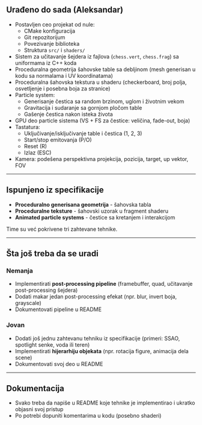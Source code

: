 ## Urađeno do sada (Aleksandar)
- Postavljen ceo projekat od nule:
  - CMake konfiguracija
  - Git repozitorijum
  - Povezivanje biblioteka
  - Struktura `src/` i `shaders/`
- Sistem za učitavanje šejdera iz fajlova (`chess.vert`, `chess.frag`) sa uniformama iz C++ koda
- Proceduralna geometrija šahovske table sa debljinom (mesh generisan u kodu sa normalama i UV koordinatama)
- Proceduralna šahovska tekstura u shaderu (checkerboard, broj polja, osvetljenje i posebna boja za stranice)
- Particle system:
  - Generisanje čestica sa random brzinom, uglom i životnim vekom
  - Gravitacija i sudaranje sa gornjom pločom table
  - Gašenje čestica nakon isteka života
- GPU deo particle sistema (VS + FS za čestice: veličina, fade-out, boja)
- Tastatura:
  - Uključivanje/isključivanje table i čestica (1, 2, 3)
  - Start/stop emitovanja (P/O)
  - Reset (R)
  - Izlaz (ESC)
- Kamera: podešena perspektivna projekcija, pozicija, target, up vektor, FOV

---

## Ispunjeno iz specifikacije
- **Proceduralno generisana geometrija** - šahovska tabla  
- **Proceduralne teksture** - šahovski uzorak u fragment shaderu  
- **Animated particle systems** - čestice sa kretanjem i interakcijom  

 Time su već pokrivene tri zahtevane tehnike.

---

## Šta još treba da se uradi

### Nemanja
- Implementirati **post-processing pipeline** (framebuffer, quad, učitavanje post-processing šejdera)  
- Dodati makar jedan post-processing efekat (npr. blur, invert boja, grayscale)  
- Dokumentovati pipeline u README  

### Jovan
- Dodati još jednu zahtevanu tehniku iz specifikacije (primeri: SSAO, spotlight senke, voda ili teren)  
- Implementirati **hijerarhiju objekata** (npr. rotacija figure, animacija dela scene)  
- Dokumentovati svoj deo u README  

---

## Dokumentacija
- Svako treba da napiše u README koje tehnike je implementirao i ukratko objasni svoj pristup  
- Po potrebi dopuniti komentarima u kodu (posebno shaderi) 
